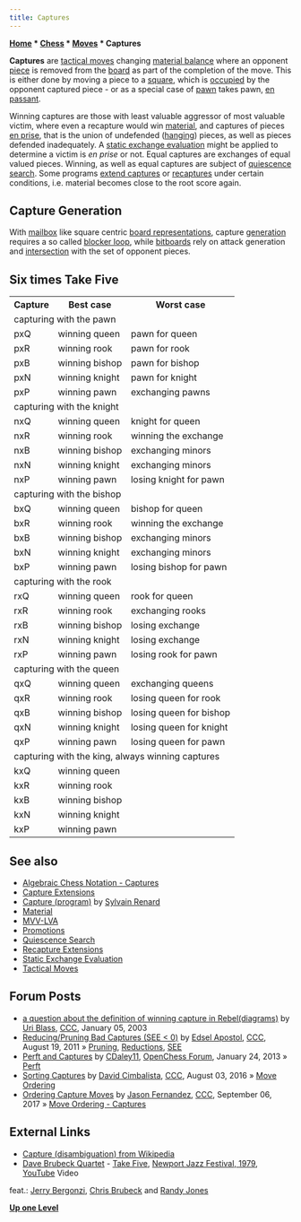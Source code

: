 ```yaml
---
title: Captures
---
```

**[Home](Home "Home") * [Chess](Chess "Chess") * [Moves](Moves "Moves") * Captures**

**Captures** are [tactical moves](Tactical_Moves "Tactical Moves") changing [material balance](Material#Balance "Material") where an opponent [piece](Pieces "Pieces") is removed from the [board](Chessboard "Chessboard") as part of the completion of the move. This is either done by moving a piece to a [square](Squares "Squares"), which is [occupied](Occupancy "Occupancy") by the opponent captured piece - or as a special case of [pawn](Pawn "Pawn") takes pawn, [en passant](En_passant "En passant").

Winning captures are those with least valuable aggressor of most valuable victim, where even a recapture would win [material](Material "Material"), and captures of pieces [en prise](En_prise "En prise"), that is the union of undefended ([hanging](Hanging_Piece "Hanging Piece")) pieces, as well as pieces defended inadequately. A [static exchange evaluation](Static_Exchange_Evaluation "Static Exchange Evaluation") might be applied to determine a victim is *en prise* or not. Equal captures are exchanges of equal valued pieces. Winning, as well as equal captures are subject of [quiescence search](Quiescence_Search "Quiescence Search"). Some programs [extend captures](Capture_Extensions "Capture Extensions") or [recaptures](Recapture_Extensions "Recapture Extensions") under certain conditions, i.e. material becomes close to the root score again.

## Capture Generation

With [mailbox](Mailbox "Mailbox") like square centric [board representations](Board_Representation "Board Representation"), capture [generation](Move_Generation "Move Generation") requires a so called [blocker loop](Vector_Attacks#NewArchitecture "Vector Attacks"), while [bitboards](Bitboards "Bitboards") rely on attack generation and [intersection](General_Setwise_Operations#Intersection "General Setwise Operations") with the set of opponent pieces.

## Six times Take Five

<table class="wikitable">

<tbody><tr>
<th> Capture
</th>
<th> Best case
</th>
<th> Worst case
</th></tr>
<tr>
<td colspan="3"> capturing with the pawn
</td></tr>
<tr>
<td>  pxQ
</td>
<td>  winning queen
</td>
<td>  pawn for queen
</td></tr>
<tr>
<td>  pxR
</td>
<td>  winning rook
</td>
<td>  pawn for rook
</td></tr>
<tr>
<td>  pxB
</td>
<td>  winning bishop
</td>
<td>  pawn for bishop
</td></tr>
<tr>
<td>  pxN
</td>
<td>  winning knight
</td>
<td>  pawn for knight
</td></tr>
<tr>
<td>  pxP
</td>
<td>  winning pawn
</td>
<td>  exchanging pawns
</td></tr>
<tr>
<td colspan="3"> capturing with the knight
</td></tr>
<tr>
<td>  nxQ
</td>
<td>  winning queen
</td>
<td>  knight for queen
</td></tr>
<tr>
<td>  nxR
</td>
<td>  winning rook
</td>
<td>  winning the exchange
</td></tr>
<tr>
<td>  nxB
</td>
<td>  winning bishop
</td>
<td>  exchanging minors
</td></tr>
<tr>
<td>  nxN
</td>
<td>  winning knight
</td>
<td>  exchanging minors
</td></tr>
<tr>
<td>  nxP
</td>
<td>  winning pawn
</td>
<td>  losing knight for pawn
</td></tr>
<tr>
<td colspan="3"> capturing with the bishop
</td></tr>
<tr>
<td>  bxQ
</td>
<td>  winning queen
</td>
<td>  bishop for queen
</td></tr>
<tr>
<td>  bxR
</td>
<td>  winning rook
</td>
<td>  winning the exchange
</td></tr>
<tr>
<td>  bxB
</td>
<td>  winning bishop
</td>
<td>  exchanging minors
</td></tr>
<tr>
<td>  bxN
</td>
<td>  winning knight
</td>
<td>  exchanging minors
</td></tr>
<tr>
<td>  bxP
</td>
<td>  winning pawn
</td>
<td>  losing bishop for pawn
</td></tr>
<tr>
<td colspan="3"> capturing with the rook
</td></tr>
<tr>
<td>  rxQ
</td>
<td>  winning queen
</td>
<td>  rook for queen
</td></tr>
<tr>
<td>  rxR
</td>
<td>  winning rook
</td>
<td>  exchanging rooks
</td></tr>
<tr>
<td>  rxB
</td>
<td>  winning bishop
</td>
<td>  losing exchange
</td></tr>
<tr>
<td>  rxN
</td>
<td>  winning knight
</td>
<td>  losing exchange
</td></tr>
<tr>
<td>  rxP
</td>
<td>  winning pawn
</td>
<td>  losing rook for pawn
</td></tr>
<tr>
<td colspan="3"> capturing with the queen
</td></tr>
<tr>
<td>  qxQ
</td>
<td>  winning queen
</td>
<td>  exchanging queens
</td></tr>
<tr>
<td>  qxR
</td>
<td>  winning rook
</td>
<td>  losing queen for rook
</td></tr>
<tr>
<td>  qxB
</td>
<td>  winning bishop
</td>
<td>  losing queen for bishop
</td></tr>
<tr>
<td>  qxN
</td>
<td>  winning knight
</td>
<td>  losing queen for knight
</td></tr>
<tr>
<td>  qxP
</td>
<td>  winning pawn
</td>
<td>  losing queen for pawn
</td></tr>
<tr>
<td colspan="3"> capturing with the king, always winning captures
</td></tr>
<tr>
<td>  kxQ
</td>
<td>  winning queen
</td>
<td>
</td></tr>
<tr>
<td>  kxR
</td>
<td>  winning rook
</td>
<td>
</td></tr>
<tr>
<td>  kxB
</td>
<td>  winning bishop
</td>
<td>
</td></tr>
<tr>
<td>  kxN
</td>
<td>  winning knight
</td>
<td>
</td></tr>
<tr>
<td>  kxP
</td>
<td>  winning pawn
</td>
<td>
</td></tr></tbody></table>

## See also

- [Algebraic Chess Notation - Captures](Algebraic_Chess_Notation#Captures "Algebraic Chess Notation")
- [Capture Extensions](Capture_Extensions "Capture Extensions")
- [Capture (program)](</Capture_(program)> "Capture (program)") by [Sylvain Renard](Sylvain_Renard "Sylvain Renard")
- [Material](Material "Material")
- [MVV-LVA](MVV-LVA "MVV-LVA")
- [Promotions](Promotions "Promotions")
- [Quiescence Search](Quiescence_Search "Quiescence Search")
- [Recapture Extensions](Recapture_Extensions "Recapture Extensions")
- [Static Exchange Evaluation](Static_Exchange_Evaluation "Static Exchange Evaluation")
- [Tactical Moves](Tactical_Moves "Tactical Moves")

## Forum Posts

- [a question about the definition of winning capture in Rebel(diagrams)](https://www.stmintz.com/ccc/index.php?id=275173) by [Uri Blass](Uri_Blass "Uri Blass"), [CCC](CCC "CCC"), January 05, 2003
- [Reducing/Pruning Bad Captures (SEE \< 0)](http://www.talkchess.com/forum/viewtopic.php?t=40100) by [Edsel Apostol](Edsel_Apostol "Edsel Apostol"), [CCC](CCC "CCC"), August 19, 2011 » [Pruning](Pruning "Pruning"), [Reductions](Reductions "Reductions"), [SEE](Static_Exchange_Evaluation "Static Exchange Evaluation")
- [Perft and Captures](http://www.open-chess.org/viewtopic.php?f=5&t=2238) by [CDaley11](Christian_Daley "Christian Daley"), [OpenChess Forum](Computer_Chess_Forums "Computer Chess Forums"), January 24, 2013 » [Perft](Perft "Perft")
- [Sorting Captures](http://www.talkchess.com/forum/viewtopic.php?t=61021) by [David Cimbalista](index.php?title=David_Cimbalista&action=edit&redlink=1 "David Cimbalista (page does not exist)"), [CCC](CCC "CCC"), August 03, 2016 » [Move Ordering](Move_Ordering "Move Ordering")
- [Ordering Capture Moves](http://www.talkchess.com/forum/viewtopic.php?t=65084) by [Jason Fernandez](index.php?title=Jason_Fernandez&action=edit&redlink=1 "Jason Fernandez (page does not exist)"), [CCC](CCC "CCC"), September 06, 2017 » [Move Ordering - Captures](Move_Ordering#Captures "Move Ordering")

## External Links

- [Capture (disambiguation) from Wikipedia](https://en.wikipedia.org/wiki/Capture)
- [Dave Brubeck Quartet](https://en.wikipedia.org/wiki/Dave_Brubeck) - [Take Five](https://en.wikipedia.org/wiki/Take_Five), [Newport Jazz Festival, 1979](http://www.davebrubeckjazz.com/Recordings/Detail/Dave-Brubeck,-Newport-Jazz-Festival/00277), [YouTube](https://en.wikipedia.org/wiki/YouTube) Video

feat.: [Jerry Bergonzi](Category:Jerry_Bergonzi "Category:Jerry Bergonzi"), [Chris Brubeck](https://en.wikipedia.org/wiki/Chris_Brubeck) and [Randy Jones](<https://en.wikipedia.org/wiki/Randy_Jones_(drummer)>)

**[Up one Level](Moves "Moves")**

